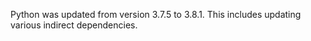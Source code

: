 Python was updated from version 3.7.5 to 3.8.1. This includes updating various indirect dependencies.
